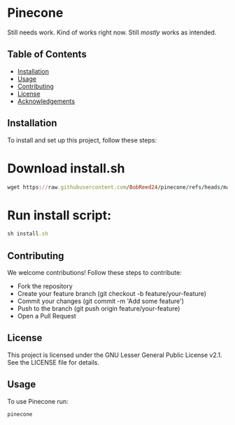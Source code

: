 # Pinecone

Still needs work. Kind of works right now. Still *mostly* works as intended.

## Table of Contents

- [Installation](#installation)
- [Usage](#usage)
- [Contributing](#contributing)
- [License](#license)
- [Acknowledgements](#acknowledgements)

## Installation

To install and set up this project, follow these steps:


# Download install.sh
```ruby
wget https://raw.githubusercontent.com/BobReed24/pinecone/refs/heads/main/install.sh
```
# Run install script:
```ruby
sh install.sh
```

## Contributing
We welcome contributions! Follow these steps to contribute:

- Fork the repository
- Create your feature branch (git checkout -b feature/your-feature)
- Commit your changes (git commit -m 'Add some feature')
- Push to the branch (git push origin feature/your-feature)
- Open a Pull Request
## License
This project is licensed under the GNU Lesser General Public License v2.1. See the LICENSE file for details.

## Usage

To use Pinecone run:

```ruby
pinecone
```
